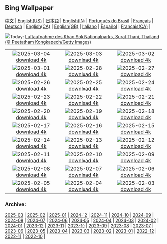 ## Bing Wallpaper
[中文](README.md) |                     [English(US)](en-US.md) |                     [日本語](ja-JP.md) |                     [English(IN)](en-IN.md) |                     [Português do Brasil](pt-BR.md) |                     [Français](fr-FR.md) |                     [Deutsch](de-DE.md) |                     [English(CA)](en-CA.md) |                     [English(GB)](en-GB.md) |                     [Italiano](it-IT.md) |                     [Español](es-ES.md) |                     [Français(CA)](fr-CA.md) |                    

![](https://www.bing.com/th?id=OHR.SuratThani_DE-DE7389163324_UHD.jpg&w=1000)Today: [Luftaufnahme des Khao Sok Nationalparks, Surat Thani, Thailand (© Peetatham Kongkapech/Getty Images)](https://www.bing.com/th?id=OHR.SuratThani_DE-DE7389163324_UHD.jpg)

|      |      |      |
| :----: | :----: | :----: |
|![](https://www.bing.com/th?id=OHR.MardiGrasJackson_DE-DE3939287021_UHD.jpg&pid=hp&w=384&h=216&rs=1&c=4)2025-03-04 [download 4k](https://www.bing.com/th?id=OHR.MardiGrasJackson_DE-DE3939287021_UHD.jpg)|![](https://www.bing.com/th?id=OHR.HornbillPair_DE-DE7709056749_UHD.jpg&pid=hp&w=384&h=216&rs=1&c=4)2025-03-03 [download 4k](https://www.bing.com/th?id=OHR.HornbillPair_DE-DE7709056749_UHD.jpg)|![](https://www.bing.com/th?id=OHR.EucalyptusForest_DE-DE6075329561_UHD.jpg&pid=hp&w=384&h=216&rs=1&c=4)2025-03-02 [download 4k](https://www.bing.com/th?id=OHR.EucalyptusForest_DE-DE6075329561_UHD.jpg)|
|![](https://www.bing.com/th?id=OHR.MaligneLakeJasper_DE-DE5640949329_UHD.jpg&pid=hp&w=384&h=216&rs=1&c=4)2025-03-01 [download 4k](https://www.bing.com/th?id=OHR.MaligneLakeJasper_DE-DE5640949329_UHD.jpg)|![](https://www.bing.com/th?id=OHR.BhutanMonastery_DE-DE8934073002_UHD.jpg&pid=hp&w=384&h=216&rs=1&c=4)2025-02-28 [download 4k](https://www.bing.com/th?id=OHR.BhutanMonastery_DE-DE8934073002_UHD.jpg)|![](https://www.bing.com/th?id=OHR.CologneNight_DE-DE4660512744_UHD.jpg&pid=hp&w=384&h=216&rs=1&c=4)2025-02-27 [download 4k](https://www.bing.com/th?id=OHR.CologneNight_DE-DE4660512744_UHD.jpg)|
|![](https://www.bing.com/th?id=OHR.ArgyllStalker_DE-DE7352876454_UHD.jpg&pid=hp&w=384&h=216&rs=1&c=4)2025-02-26 [download 4k](https://www.bing.com/th?id=OHR.ArgyllStalker_DE-DE7352876454_UHD.jpg)|![](https://www.bing.com/th?id=OHR.BryceHoodoos_DE-DE7316141560_UHD.jpg&pid=hp&w=384&h=216&rs=1&c=4)2025-02-25 [download 4k](https://www.bing.com/th?id=OHR.BryceHoodoos_DE-DE7316141560_UHD.jpg)|![](https://www.bing.com/th?id=OHR.GiantCuttlefish_DE-DE6436813426_UHD.jpg&pid=hp&w=384&h=216&rs=1&c=4)2025-02-24 [download 4k](https://www.bing.com/th?id=OHR.GiantCuttlefish_DE-DE6436813426_UHD.jpg)|
|![](https://www.bing.com/th?id=OHR.MtFujiSunrise_DE-DE8213371470_UHD.jpg&pid=hp&w=384&h=216&rs=1&c=4)2025-02-23 [download 4k](https://www.bing.com/th?id=OHR.MtFujiSunrise_DE-DE8213371470_UHD.jpg)|![](https://www.bing.com/th?id=OHR.StLouisArch_DE-DE5694184268_UHD.jpg&pid=hp&w=384&h=216&rs=1&c=4)2025-02-22 [download 4k](https://www.bing.com/th?id=OHR.StLouisArch_DE-DE5694184268_UHD.jpg)|![](https://www.bing.com/th?id=OHR.GoldfinchSunflower_DE-DE5115131607_UHD.jpg&pid=hp&w=384&h=216&rs=1&c=4)2025-02-21 [download 4k](https://www.bing.com/th?id=OHR.GoldfinchSunflower_DE-DE5115131607_UHD.jpg)|
|![](https://www.bing.com/th?id=OHR.CanadaDeer_DE-DE5282411972_UHD.jpg&pid=hp&w=384&h=216&rs=1&c=4)2025-02-20 [download 4k](https://www.bing.com/th?id=OHR.CanadaDeer_DE-DE5282411972_UHD.jpg)|![](https://www.bing.com/th?id=OHR.IceHoleOtter_DE-DE5011760287_UHD.jpg&pid=hp&w=384&h=216&rs=1&c=4)2025-02-19 [download 4k](https://www.bing.com/th?id=OHR.IceHoleOtter_DE-DE5011760287_UHD.jpg)|![](https://www.bing.com/th?id=OHR.BlueBelize_DE-DE7316744984_UHD.jpg&pid=hp&w=384&h=216&rs=1&c=4)2025-02-18 [download 4k](https://www.bing.com/th?id=OHR.BlueBelize_DE-DE7316744984_UHD.jpg)|
|![](https://www.bing.com/th?id=OHR.CatalanPyrenees_DE-DE2190888967_UHD.jpg&pid=hp&w=384&h=216&rs=1&c=4)2025-02-17 [download 4k](https://www.bing.com/th?id=OHR.CatalanPyrenees_DE-DE2190888967_UHD.jpg)|![](https://www.bing.com/th?id=OHR.HumpbackMother_DE-DE2752468261_UHD.jpg&pid=hp&w=384&h=216&rs=1&c=4)2025-02-16 [download 4k](https://www.bing.com/th?id=OHR.HumpbackMother_DE-DE2752468261_UHD.jpg)|![](https://www.bing.com/th?id=OHR.Misotsuchi2025_DE-DE8865716337_UHD.jpg&pid=hp&w=384&h=216&rs=1&c=4)2025-02-15 [download 4k](https://www.bing.com/th?id=OHR.Misotsuchi2025_DE-DE8865716337_UHD.jpg)|
|![](https://www.bing.com/th?id=OHR.PenguinLove_DE-DE2328190080_UHD.jpg&pid=hp&w=384&h=216&rs=1&c=4)2025-02-14 [download 4k](https://www.bing.com/th?id=OHR.PenguinLove_DE-DE2328190080_UHD.jpg)|![](https://www.bing.com/th?id=OHR.BerlinKinoZooPalast_DE-DE5942620149_UHD.jpg&pid=hp&w=384&h=216&rs=1&c=4)2025-02-13 [download 4k](https://www.bing.com/th?id=OHR.BerlinKinoZooPalast_DE-DE5942620149_UHD.jpg)|![](https://www.bing.com/th?id=OHR.GalapagosIguana_DE-DE8148803350_UHD.jpg&pid=hp&w=384&h=216&rs=1&c=4)2025-02-12 [download 4k](https://www.bing.com/th?id=OHR.GalapagosIguana_DE-DE8148803350_UHD.jpg)|
|![](https://www.bing.com/th?id=OHR.YungangGrottoes_DE-DE7812500680_UHD.jpg&pid=hp&w=384&h=216&rs=1&c=4)2025-02-11 [download 4k](https://www.bing.com/th?id=OHR.YungangGrottoes_DE-DE7812500680_UHD.jpg)|![](https://www.bing.com/th?id=OHR.UmbrellaDay_DE-DE7581909470_UHD.jpg&pid=hp&w=384&h=216&rs=1&c=4)2025-02-10 [download 4k](https://www.bing.com/th?id=OHR.UmbrellaDay_DE-DE7581909470_UHD.jpg)|![](https://www.bing.com/th?id=OHR.LeonardoGlassCubeBadDriburg_DE-DE7335934587_UHD.jpg&pid=hp&w=384&h=216&rs=1&c=4)2025-02-09 [download 4k](https://www.bing.com/th?id=OHR.LeonardoGlassCubeBadDriburg_DE-DE7335934587_UHD.jpg)|
|![](https://www.bing.com/th?id=OHR.SnowySvaneti_DE-DE7103298381_UHD.jpg&pid=hp&w=384&h=216&rs=1&c=4)2025-02-08 [download 4k](https://www.bing.com/th?id=OHR.SnowySvaneti_DE-DE7103298381_UHD.jpg)|![](https://www.bing.com/th?id=OHR.BlueNorway_DE-DE6219110826_UHD.jpg&pid=hp&w=384&h=216&rs=1&c=4)2025-02-07 [download 4k](https://www.bing.com/th?id=OHR.BlueNorway_DE-DE6219110826_UHD.jpg)|![](https://www.bing.com/th?id=OHR.WhararikiBeach_DE-DE0573200423_UHD.jpg&pid=hp&w=384&h=216&rs=1&c=4)2025-02-06 [download 4k](https://www.bing.com/th?id=OHR.WhararikiBeach_DE-DE0573200423_UHD.jpg)|
|![](https://www.bing.com/th?id=OHR.ScottishSheep_DE-DE0235532190_UHD.jpg&pid=hp&w=384&h=216&rs=1&c=4)2025-02-05 [download 4k](https://www.bing.com/th?id=OHR.ScottishSheep_DE-DE0235532190_UHD.jpg)|![](https://www.bing.com/th?id=OHR.GoldenBridge_DE-DE8445682123_UHD.jpg&pid=hp&w=384&h=216&rs=1&c=4)2025-02-04 [download 4k](https://www.bing.com/th?id=OHR.GoldenBridge_DE-DE8445682123_UHD.jpg)|![](https://www.bing.com/th?id=OHR.RibbleheadViaduct_DE-DE0601273840_UHD.jpg&pid=hp&w=384&h=216&rs=1&c=4)2025-02-03 [download 4k](https://www.bing.com/th?id=OHR.RibbleheadViaduct_DE-DE0601273840_UHD.jpg)|


### Archive:
[2025-03](archive/de-DE/202503/README.md) | [2025-02](archive/de-DE/202502/README.md) | [2025-01](archive/de-DE/202501/README.md) | [2024-12](archive/de-DE/202412/README.md) | [2024-11](archive/de-DE/202411/README.md) | [2024-10](archive/de-DE/202410/README.md) | [2024-09](archive/de-DE/202409/README.md) | [2024-08](archive/de-DE/202408/README.md) | [2024-07](archive/de-DE/202407/README.md) | [2024-06](archive/de-DE/202406/README.md) | [2024-05](archive/de-DE/202405/README.md) | [2024-04](archive/de-DE/202404/README.md) | [2024-03](archive/de-DE/202403/README.md) | [2024-02](archive/de-DE/202402/README.md) | [2024-01](archive/de-DE/202401/README.md) | [2023-12](archive/de-DE/202312/README.md) | [2023-11](archive/de-DE/202311/README.md) | [2023-10](archive/de-DE/202310/README.md) | [2023-09](archive/de-DE/202309/README.md) | [2023-08](archive/de-DE/202308/README.md) | [2023-07](archive/de-DE/202307/README.md) | [2023-06](archive/de-DE/202306/README.md) | [2023-05](archive/de-DE/202305/README.md) | [2023-04](archive/de-DE/202304/README.md) | [2023-03](archive/de-DE/202303/README.md) | [2023-02](archive/de-DE/202302/README.md) | [2023-01](archive/de-DE/202301/README.md) | [2022-12](archive/de-DE/202212/README.md) | [2022-11](archive/de-DE/202211/README.md) | [2022-10](archive/de-DE/202210/README.md) | 